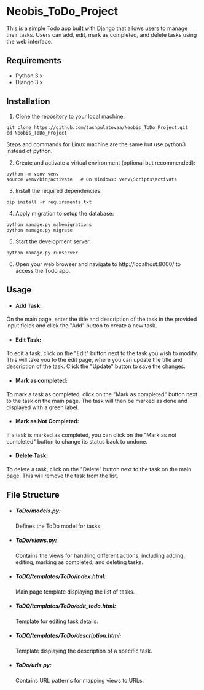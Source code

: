 # Neobis_ToDo_Project

This is a simple Todo app built with Django that allows users to manage their tasks. Users can add, edit, mark as completed, and delete tasks using the web interface.

## Requirements

* Python 3.x
* Django 3.x

## Installation
1. Clone the repository to your local machine:
 ```
git clone https://github.com/tashpulatovaa/Neobis_ToDo_Project.git
cd Neobis_ToDo_Project
  ```

Steps and commands for Linux machine are the same but use python3 instead of python.

2. Create and activate a virtual environment (optional but recommended):
 ```
python -m venv venv
source venv/bin/activate   # On Windows: venv\Scripts\activate
```
3. Install the required dependencies:
```
pip install -r requirements.txt
```
4. Apply migration to setup the database:
```
python manage.py makemigrations
python manage.py migrate
```

5. Start the development server:
```
python manage.py runserver
```
6. Open your web browser and navigate to http://localhost:8000/ to access the Todo app.

## Usage

* #### Add Task:
On the main page, enter the title and description of the task in the provided input fields and click the "Add" button to create a new task.
* #### Edit Task:
To edit a task, click on the "Edit" button next to the task you wish to modify. This will take you to the edit page, where you can update the title and description of the task. Click the "Update" button to save the changes.
* #### Mark as completed:
To mark a task as completed, click on the "Mark as completed" button next to the task on the main page. The task will then be marked as done and displayed with a green label.
* #### Mark as Not Completed:
If a task is marked as completed, you can click on the "Mark as not completed" button to change its status back to undone.
* #### Delete Task:
 To delete a task, click on the "Delete" button next to the task on the main page. This will remove the task from the list.

## File Structure
* ##### ToDo/models.py:
  Defines the ToDo model for tasks.
* ##### ToDo/views.py:
  Contains the views for handling different actions, including adding, editing, marking as completed, and deleting tasks.
* ##### ToDO/templates/ToDo/index.html:
  Main page template displaying the list of tasks.
* ##### ToDO/templates/ToDo/edit_todo.html:
  Template for editing task details.
* ##### ToDO/templates/ToDo/description.html:
  Template displaying the description of a specific task.
* ##### ToDo/urls.py:
  Contains URL patterns for mapping views to URLs.



